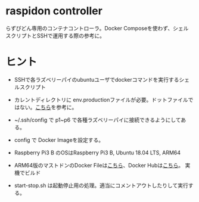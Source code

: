 # raspidon controller

らずぴどん専用のコンテナコントローラ。Docker Composeを使わず、シェルスクリプトとSSHで運用する際の参考に。

# ヒント

* SSHで各ラズベリーパイのubuntuユーザでdockerコマンドを実行するシェルスクリプト

* カレントディレクトリに env.productionファイルが必要。ドットファイルではない。[こちら](https://github.com/tootsuite/mastodon/blob/master/.env.production.sample)を参考に。

* \~/.ssh/config で p1~p6 で各種ラズベリーパイに接続できるようにしてある。

* config で Docker Imageを設定する。

* Raspberry Pi3 B のOSはRaspberry Pi3 B, Ubuntu 18.04 LTS, ARM64

* ARM64版のマストドンのDocker Fileは[こちら](https://github.com/mamemomonga/mastodon/blob/arm64-v2.9.0/Dockerfile)、Docker Hubは[こちら](https://cloud.docker.com/u/mamemomonga/repository/docker/mamemomonga/mastodon-arm)。 実機でビルド

* start-stop.sh は起動停止用の処理。適当にコメントアウトしたりして実行する。
